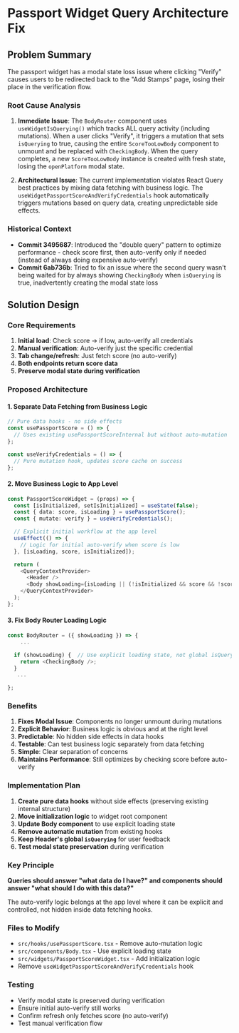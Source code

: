 # Passport Widget Query Architecture Fix

## Problem Summary

The passport widget has a modal state loss issue where clicking "Verify" causes users to be redirected back to the "Add Stamps" page, losing their place in the verification flow.

### Root Cause Analysis

1. **Immediate Issue**: The `BodyRouter` component uses `useWidgetIsQuerying()` which tracks ALL query activity (including mutations). When a user clicks "Verify", it triggers a mutation that sets `isQuerying` to true, causing the entire `ScoreTooLowBody` component to unmount and be replaced with `CheckingBody`. When the query completes, a new `ScoreTooLowBody` instance is created with fresh state, losing the `openPlatform` modal state.

2. **Architectural Issue**: The current implementation violates React Query best practices by mixing data fetching with business logic. The `useWidgetPassportScoreAndVerifyCredentials` hook automatically triggers mutations based on query data, creating unpredictable side effects.

### Historical Context

- **Commit 3495687**: Introduced the "double query" pattern to optimize performance - check score first, then auto-verify only if needed (instead of always doing expensive auto-verify)
- **Commit 6ab736b**: Tried to fix an issue where the second query wasn't being waited for by always showing `CheckingBody` when `isQuerying` is true, inadvertently creating the modal state loss

## Solution Design

### Core Requirements

1. **Initial load**: Check score → if low, auto-verify all credentials
2. **Manual verification**: Auto-verify just the specific credential
3. **Tab change/refresh**: Just fetch score (no auto-verify)
4. **Both endpoints return score data**
5. **Preserve modal state during verification**

### Proposed Architecture

#### 1. Separate Data Fetching from Business Logic

```typescript
// Pure data hooks - no side effects
const usePassportScore = () => {
  // Uses existing usePassportScoreInternal but without auto-mutation
};

const useVerifyCredentials = () => {
  // Pure mutation hook, updates score cache on success
};
```

#### 2. Move Business Logic to App Level

```typescript
const PassportScoreWidget = (props) => {
  const [isInitialized, setIsInitialized] = useState(false);
  const { data: score, isLoading } = usePassportScore();
  const { mutate: verify } = useVerifyCredentials();

  // Explicit initial workflow at the app level
  useEffect(() => {
    // Logic for initial auto-verify when score is low
  }, [isLoading, score, isInitialized]);

  return (
    <QueryContextProvider>
      <Header />
      <Body showLoading={isLoading || (!isInitialized && score && !score.passingScore)} />
    </QueryContextProvider>
  );
};
```

#### 3. Fix Body Router Loading Logic

```typescript
const BodyRouter = ({ showLoading }) => {
    ...

  if (showLoading) {  // Use explicit loading state, not global isQuerying
    return <CheckingBody />;
  }
   ...

};
```

### Benefits

1. **Fixes Modal Issue**: Components no longer unmount during mutations
2. **Explicit Behavior**: Business logic is obvious and at the right level
3. **Predictable**: No hidden side effects in data hooks
4. **Testable**: Can test business logic separately from data fetching
5. **Simple**: Clear separation of concerns
6. **Maintains Performance**: Still optimizes by checking score before auto-verify

### Implementation Plan

1. **Create pure data hooks** without side effects (preserving existing internal structure)
2. **Move initialization logic** to widget root component
3. **Update Body component** to use explicit loading state
4. **Remove automatic mutation** from existing hooks
5. **Keep Header's global `isQuerying`** for user feedback
6. **Test modal state preservation** during verification

### Key Principle

**Queries should answer "what data do I have?" and components should answer "what should I do with this data?"**

The auto-verify logic belongs at the app level where it can be explicit and controlled, not hidden inside data fetching hooks.

### Files to Modify

- `src/hooks/usePassportScore.tsx` - Remove auto-mutation logic
- `src/components/Body.tsx` - Use explicit loading state
- `src/widgets/PassportScoreWidget.tsx` - Add initialization logic
- Remove `useWidgetPassportScoreAndVerifyCredentials` hook

### Testing

- Verify modal state is preserved during verification
- Ensure initial auto-verify still works
- Confirm refresh only fetches score (no auto-verify)
- Test manual verification flow
